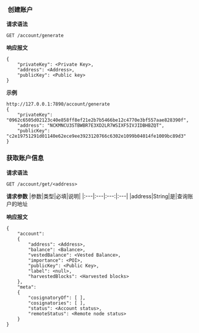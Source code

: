 ###  创建账户

**请求语法**

```
GET /account/generate
```

**响应报文**

```
{
    "privateKey": <Private Key>,
    "address": <Address>,
    "publicKey": <Public key>
}
```

**示例**

```
http://127.0.0.1:7890/account/generate
{
    "privateKey": "0962c6505d02123c40e858ff8ef21e2b7b5466be12c4770e3bf557aae828390f",
    "address": "NCKMNCU3STBWBR7E3XD2LR7WSIXF5IVJIDBHBZQT",
    "publicKey": "c2e19751291d01140e62ece9ee3923120766c6302e1099b04014fe1009bc89d3"
}
```

### 获取账户信息

**请求语法**

```
GET /account/get/<address>
```
**请求参数**
|参数|类型|必填|说明|
|:---|:---|:---:|:---|
|address|String|是|查询账户的地址

**响应报文**

```
{
    "account":
    {
        "address": <Address>,
        "balance": <Balance>,
        "vestedBalance": <Vested Balance>,
        "importance": <POI>,
        "publicKey": <Public Key>,
        "label": <null>,
        "harvestedBlocks": <Harvested blocks>
    },
    "meta":
    {
        "cosignatoryOf": [ ],
        "cosignatories": [ ],
        "status": <Account status>,
        "remoteStatus": <Remote node status>
    }
}
```
